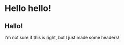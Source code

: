 # Hello hello!
## Hallo!
























I'm not sure if this is right, but I just made some headers!
